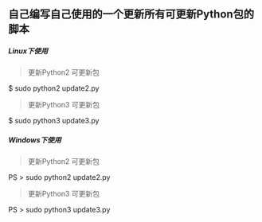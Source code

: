 ## 自己编写自己使用的一个更新所有可更新Python包的脚本

##### Linux下使用

> 更新Python2 可更新包

$ sudo python2 update2.py

> 更新Python3 可更新包

$ sudo python3 update3.py



##### Windows下使用

> 更新Python2 可更新包

PS > sudo python2 update2.py

> 更新Python3 可更新包

PS > sudo python3 update3.py



